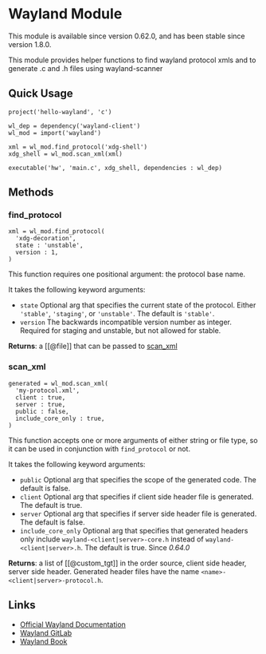 # Wayland Module

This module is available since version 0.62.0, and has been stable since version
1.8.0.

This module provides helper functions to find wayland protocol
xmls and to generate .c and .h files using wayland-scanner

## Quick Usage

```meson
project('hello-wayland', 'c')

wl_dep = dependency('wayland-client')
wl_mod = import('wayland')

xml = wl_mod.find_protocol('xdg-shell')
xdg_shell = wl_mod.scan_xml(xml)

executable('hw', 'main.c', xdg_shell, dependencies : wl_dep)
```

## Methods

### find_protocol
```meson
xml = wl_mod.find_protocol(
  'xdg-decoration',
  state : 'unstable',
  version : 1,
)
```
This function requires one positional argument: the protocol base name.

It takes the following keyword arguments:
- `state` Optional arg that specifies the current state of the protocol.
  Either `'stable'`, `'staging'`, or `'unstable'`. The default is `'stable'`.
- `version` The backwards incompatible version number as integer.
  Required for staging and unstable, but not allowed for stable.

**Returns**: a [[@file]] that can be passed to [scan_xml](#scan_xml)

### scan_xml
```meson
generated = wl_mod.scan_xml(
  'my-protocol.xml',
  client : true,
  server : true,
  public : false,
  include_core_only : true,
)
```
This function accepts one or more arguments of either string or file type, so
it can be used in conjunction with `find_protocol` or not.

It takes the following keyword arguments:
- `public` Optional arg that specifies the scope of the generated code.
  The default is false.
- `client` Optional arg that specifies if client side header file is
  generated. The default is true.
- `server` Optional arg that specifies if server side header file is
  generated. The default is false.
- `include_core_only` Optional arg that specifies that generated headers only include
  `wayland-<client|server>-core.h` instead of `wayland-<client|server>.h`.
  The default is true. Since *0.64.0*

**Returns**: a list of [[@custom_tgt]] in the order source, client side header,
server side header. Generated header files have the name
`<name>-<client|server>-protocol.h`.

## Links
- [Official Wayland Documentation](https://wayland.freedesktop.org/docs/html/)
- [Wayland GitLab](https://gitlab.freedesktop.org/wayland)
- [Wayland Book](https://wayland-book.com/)
